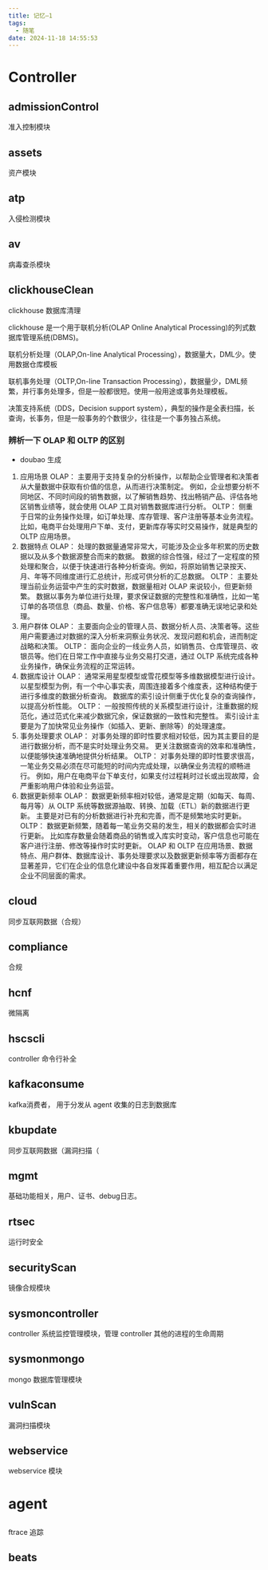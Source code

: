 ```yaml
---
title: 记忆—1
tags:
  - 随笔
date: 2024-11-18 14:55:53
---
```


# Controller 

## admissionControl

准入控制模块

## assets

资产模块

## atp

入侵检测模块

## av

病毒查杀模块

## clickhouseClean 

clickhouse 数据库清理

clickhouse 是一个用于联机分析(OLAP Online Analytical Processing)的列式数据库管理系统(DBMS)。



联机分析处理（OLAP,On-line Analytical Processing），数据量大，DML少。使用数据仓库模板

联机事务处理（OLTP,On-line Transaction Processing），数据量少，DML频繁，并行事务处理多，但是一般都很短。使用一般用途或事务处理模板。

决策支持系统（DDS，Decision support system），典型的操作是全表扫描，长查询，长事务，但是一般事务的个数很少，往往是一个事务独占系统。

### 辨析一下 OLAP 和 OLTP 的区别
- doubao 生成

1. 应用场景
OLAP：
主要用于支持复杂的分析操作，以帮助企业管理者和决策者从大量数据中获取有价值的信息，从而进行决策制定。
例如，企业想要分析不同地区、不同时间段的销售数据，以了解销售趋势、找出畅销产品、评估各地区销售业绩等，就会使用 OLAP 工具对销售数据库进行分析。
OLTP：
侧重于日常的业务操作处理，如订单处理、库存管理、客户注册等基本业务流程。
比如，电商平台处理用户下单、支付，更新库存等实时交易操作，就是典型的 OLTP 应用场景。
2. 数据特点
OLAP：
处理的数据量通常非常大，可能涉及企业多年积累的历史数据以及从多个数据源整合而来的数据。
数据的综合性强，经过了一定程度的预处理和聚合，以便于快速进行各种分析查询。例如，将原始销售记录按天、月、年等不同维度进行汇总统计，形成可供分析的汇总数据。
OLTP：
主要处理当前业务运营中产生的实时数据，数据量相对 OLAP 来说较小，但更新频繁。
数据以事务为单位进行处理，要求保证数据的完整性和准确性，比如一笔订单的各项信息（商品、数量、价格、客户信息等）都要准确无误地记录和处理。
3. 用户群体
OLAP：
主要面向企业的管理人员、数据分析人员、决策者等。这些用户需要通过对数据的深入分析来洞察业务状况、发现问题和机会，进而制定战略和决策。
OLTP：
面向企业的一线业务人员，如销售员、仓库管理员、收银员等。他们在日常工作中直接与业务交易打交道，通过 OLTP 系统完成各种业务操作，确保业务流程的正常运转。
4. 数据库设计
OLAP：
通常采用星型模型或雪花模型等多维数据模型进行设计。以星型模型为例，有一个中心事实表，周围连接着多个维度表，这种结构便于进行多维度的数据分析查询。
数据库的索引设计侧重于优化复杂的查询操作，以提高分析性能。
OLTP：
一般按照传统的关系模型进行设计，注重数据的规范化，通过范式化来减少数据冗余，保证数据的一致性和完整性。
索引设计主要是为了加快常见业务操作（如插入、更新、删除等）的处理速度。
5. 事务处理要求
OLAP：
对事务处理的即时性要求相对较低，因为其主要目的是进行数据分析，而不是实时处理业务交易。
更关注数据查询的效率和准确性，以便能够快速准确地提供分析结果。
OLTP：
对事务处理的即时性要求很高，一笔业务交易必须在尽可能短的时间内完成处理，以确保业务流程的顺畅进行。
例如，用户在电商平台下单支付，如果支付过程耗时过长或出现故障，会严重影响用户体验和业务运营。
6. 数据更新频率
OLAP：
数据更新频率相对较低，通常是定期（如每天、每周、每月等）从 OLTP 系统等数据源抽取、转换、加载（ETL）新的数据进行更新。
主要是对已有的分析数据进行补充和完善，而不是频繁地实时更新。
OLTP：
数据更新频繁，随着每一笔业务交易的发生，相关的数据都会实时进行更新。
比如库存数量会随着商品的销售或入库实时变动，客户信息也可能在客户进行注册、修改等操作时实时更新。
OLAP 和 OLTP 在应用场景、数据特点、用户群体、数据库设计、事务处理要求以及数据更新频率等方面都存在显著差异，它们在企业的信息化建设中各自发挥着重要作用，相互配合以满足企业不同层面的需求。




## cloud

同步互联网数据（合规）

## compliance 

合规

## hcnf 

微隔离

## hscscli

controller 命令行补全

## kafkaconsume

kafka消费者， 用于分发从 agent 收集的日志到数据库

## kbupdate 

同步互联网数据（漏洞扫描（

## mgmt 

基础功能相关，用户、证书、debug日志。

## rtsec 

运行时安全

## securityScan 

镜像合规模块

## sysmoncontroller 

controller 系统监控管理模块，管理 controller 其他的进程的生命周期

## sysmonmongo 

mongo 数据库管理模块

## vulnScan

漏洞扫描模块

## webservice 

webservice 模块

# agent

## 


ftrace 追踪

## beats

